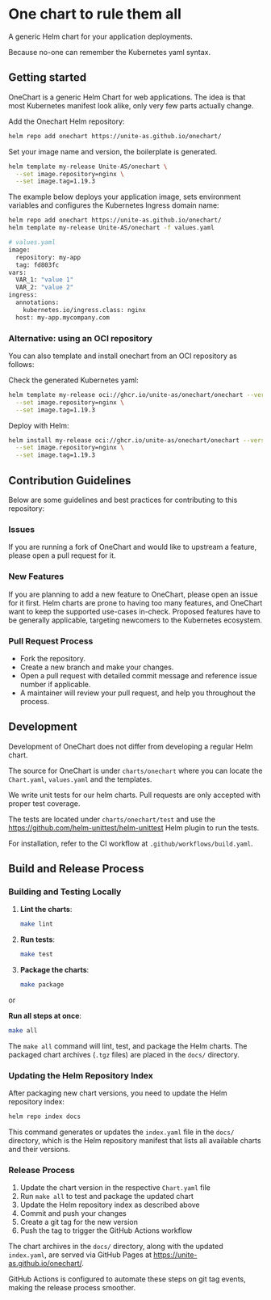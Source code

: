 # One chart to rule them all

A generic Helm chart for your application deployments.

Because no-one can remember the Kubernetes yaml syntax.


## Getting started

OneChart is a generic Helm Chart for web applications. The idea is that most Kubernetes manifest look alike, only very few parts actually change.

Add the Onechart Helm repository:

```bash
helm repo add onechart https://unite-as.github.io/onechart/
```

Set your image name and version, the boilerplate is generated.

```bash
helm template my-release Unite-AS/onechart \
  --set image.repository=nginx \
  --set image.tag=1.19.3
```

The example below deploys your application image, sets environment variables and configures the Kubernetes Ingress domain name:

```bash
helm repo add onechart https://unite-as.github.io/onechart/
helm template my-release Unite-AS/onechart -f values.yaml

# values.yaml
image:
  repository: my-app
  tag: fd803fc
vars:
  VAR_1: "value 1"
  VAR_2: "value 2"
ingress:
  annotations:
    kubernetes.io/ingress.class: nginx
  host: my-app.mycompany.com
```

### Alternative: using an OCI repository
You can also template and install onechart from an OCI repository as follows:

Check the generated Kubernetes yaml:

```bash
helm template my-release oci://ghcr.io/unite-as/onechart/onechart --version 0.62.0 \
  --set image.repository=nginx \
  --set image.tag=1.19.3
```

Deploy with Helm:

```bash
helm install my-release oci://ghcr.io/unite-as/onechart/onechart --version 0.62.0 \
  --set image.repository=nginx \
  --set image.tag=1.19.3
```

## Contribution Guidelines

Below are some guidelines and best practices for contributing to this repository:

### Issues

If you are running a fork of OneChart and would like to upstream a feature, please open a pull request for it.

### New Features

If you are planning to add a new feature to OneChart, please open an issue for it first. Helm charts are prone to having too many features, and OneChart want to keep the supported use-cases in-check. Proposed features have to be generally applicable, targeting newcomers to the Kubernetes ecosystem.

### Pull Request Process

* Fork the repository.
* Create a new branch and make your changes.
* Open a pull request with detailed commit message and reference issue number if applicable.
* A maintainer will review your pull request, and help you throughout the process.

## Development

Development of OneChart does not differ from developing a regular Helm chart.

The source for OneChart is under `charts/onechart` where you can locate the `Chart.yaml`, `values.yaml` and the templates.

We write unit tests for our helm charts. Pull requests are only accepted with proper test coverage.

The tests are located under `charts/onechart/test` and use the https://github.com/helm-unittest/helm-unittest Helm plugin to run the tests.

For installation, refer to the CI workflow at `.github/workflows/build.yaml`.

## Build and Release Process

### Building and Testing Locally

1. **Lint the charts**:
   ```bash
   make lint
   ```

2. **Run tests**:
   ```bash
   make test
   ```

3. **Package the charts**:
   ```bash
   make package
   ```

or

**Run all steps at once**:
   ```bash
   make all
   ```

The `make all` command will lint, test, and package the Helm charts. The packaged chart archives (`.tgz` files) are placed in the `docs/` directory.

### Updating the Helm Repository Index

After packaging new chart versions, you need to update the Helm repository index:

```bash
helm repo index docs
```

This command generates or updates the `index.yaml` file in the `docs/` directory, which is the Helm repository manifest that lists all available charts and their versions.

### Release Process

1. Update the chart version in the respective `Chart.yaml` file
2. Run `make all` to test and package the updated chart
3. Update the Helm repository index as described above
4. Commit and push your changes
5. Create a git tag for the new version
6. Push the tag to trigger the GitHub Actions workflow

The chart archives in the `docs/` directory, along with the updated `index.yaml`, are served via GitHub Pages at https://unite-as.github.io/onechart/.

GitHub Actions is configured to automate these steps on git tag events, making the release process smoother.
